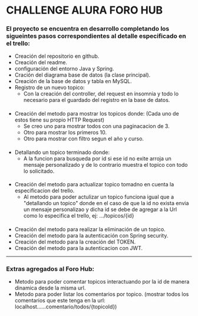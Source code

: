 # CHALLENGE ALURA FORO HUB

### El proyecto se encuentra en desarrollo completando los sigueintes pasos correspondientes al detalle especificado en el trello:

- Creación del repositorio en github.
- Creación del readme.
- configuración del entorno Java y Spring.
- Cración del diagrama base de datos (la clase principal).
- Creación de la base de datos y tabla en MySQL.
- Registro de un nuevo topico:
  - Con la creación del controller, del request en insomnia y todo lo necesario para el guardado del registro en la base de datos.
####
- Creación del metodo para mostrar los topicos donde: (Cada uno de estos tiene su propio HTTP Request)
  - Se creo uno para mostrar todos con una paginacacion de 3.
  - Otro para mostrar los primeros 10.
  - Otro para mostrar con filtro segun el año y curso.
####
- Detallando un topico terminado donde:
  - A la funcion para busqueda por id si ese id no exite arroja un mensaje personalizado y de lo contrario muestra el topico con todo lo solicitado.
#### 
- Creación del metodo para actualizar topico tomadno en cuenta la especificacion del trello.
  - Al metodo para poder actulizar un topico funciona igual que a "detallando un topico" donde en el caso de que la id no exista envia un mensaje personalizao y dicha id se debe de agregar a la Url como lo especifica el trello, ej: .../topicos/{id}
####
- Creación del metodo para realizar la eliminación de un topico.
- Creación del metodo para la autenticación con Spring security.
- Creación del metodo para la creación del TOKEN.
- Creación del metodo para la autenticacion con JWT.

--------
### Extras agregados al Foro Hub:

- Metodo para poder comentar topicos interactuando por la id de manera dinamica desde la misma url.
- Metodo para poder listar los comentarios por topico. (mostrar todos los comentarios que este tenga en la url: localhost......comentario/todos/{topicoId})